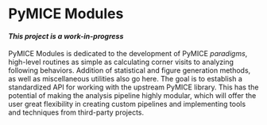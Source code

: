 <!---
    This file is part of pymice-modules.
    Copyright (C) 2018-2019  Emir Turkes

    This program is free software: you can redistribute it and/or modify
    it under the terms of the GNU General Public License as published by
    the Free Software Foundation, either version 3 of the License, or
    (at your option) any later version.

    This program is distributed in the hope that it will be useful,
    but WITHOUT ANY WARRANTY; without even the implied warranty of
    MERCHANTABILITY or FITNESS FOR A PARTICULAR PURPOSE.  See the
    GNU General Public License for more details.

    You should have received a copy of the GNU General Public License
    along with this program.  If not, see <http://www.gnu.org/licenses/>.

    Emir Turkes can be contacted at emir.turkes@eturkes.com
-->

# PyMICE Modules
#### *This project is a work-in-progress*

PyMICE Modules is dedicated to the development of PyMICE *paradigms*, high-level
routines as simple as calculating corner visits to analyzing following behaviors.
Addition of statistical and figure generation methods, as well as miscellaneous
utilities also go here. The goal is to establish a standardized API for working with the
upstream PyMICE library. This has the potential of making the analysis pipeline highly
modular, which will offer the user great flexibility in creating custom pipelines and
implementing tools and techniques from third-party projects.

